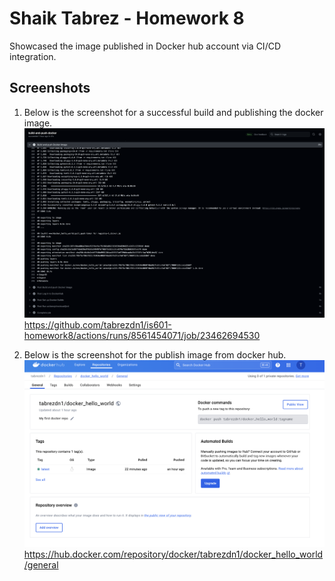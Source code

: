 # Shaik Tabrez - Homework 8

Showcased the image published in Docker hub account via CI/CD integration. 


## Screenshots

1.  Below is the screenshot for a successful build and publishing the docker image.
![alt text](build.png)
https://github.com/tabrezdn1/is601-homework8/actions/runs/8561454071/job/23462694530


2. Below is the screenshot for the publish image from docker hub.
![alt text](dockerhub.png)
https://hub.docker.com/repository/docker/tabrezdn1/docker_hello_world/general